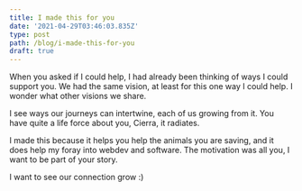 ```yaml
---
title: I made this for you
date: '2021-04-29T03:46:03.835Z'
type: post
path: /blog/i-made-this-for-you
draft: true
---
```

When you asked if I could help, I had already been thinking of ways I could support you. We had the same vision, at least for this one way I could help. I wonder what other visions we share.

I see ways our journeys can intertwine, each of us growing from it. You have quite a life force about you, Cierra, it radiates.

I made this because it helps you help the animals you are saving, and it does help my foray into webdev and software. The motivation was all you, I want to be part of your story.

I want to see our connection grow :)